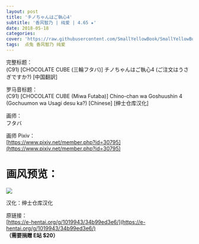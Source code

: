 ```yaml
---
layout: post
title: 'チノちゃんはご執心4'
subtitle: '香风智乃 | 纯爱 | 4.65 ★'
date: 2018-05-18
categories: 
cover: 'https://raw.githubusercontent.com/SmallYellowBook/SmallYellowBook.github.io/master/image/%E3%83%81%E3%83%8E%E3%81%A1%E3%82%83%E3%82%93%E3%81%AF%E3%81%94%E5%9F%B7%E5%BF%834.jpg'
tags:  点兔 香风智乃 纯爱
---
```


完整标题：  
(C91) [CHOCOLATE CUBE (三輪フタバ)] チノちゃんはご執心4 (ご注文はうさぎですか?) [中国翻訳]  

罗马音标题：  
(C91) [CHOCOLATE CUBE (Miwa Futaba)] Chino-chan wa Goshuushin 4 (Gochuumon wa Usagi desu ka?) [Chinese] [绅士仓库汉化]  

画师：  
フタバ  

画师 Pixiv：  
[https://www.pixiv.net/member.php?id=30795](https://www.pixiv.net/member.php?id=30795)  

# 画风预览：  
![](https://raw.githubusercontent.com/SmallYellowBook/SmallYellowBook.github.io/master/image/%E3%83%81%E3%83%8E%E3%81%A1%E3%82%83%E3%82%93%E3%81%AF%E3%81%94%E5%9F%B7%E5%BF%834.jpg)

汉化：绅士仓库汉化  

原链接：  
[https://e-hentai.org/g/1019943/34b99ed3e6/](https://e-hentai.org/g/1019943/34b99ed3e6/)  
**（需要捐赠 E站 $20）**  
